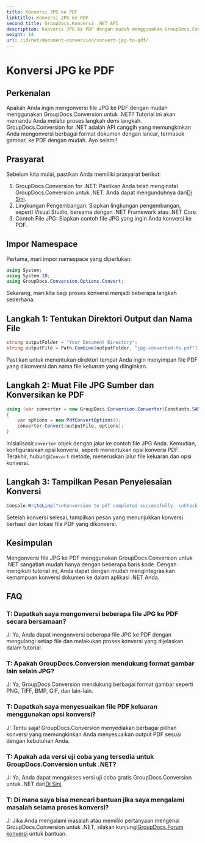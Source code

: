 ```yaml
---
title: Konversi JPG ke PDF
linktitle: Konversi JPG ke PDF
second_title: GroupDocs.Konversi .NET API
description: Konversi JPG ke PDF dengan mudah menggunakan GroupDocs.Conversion untuk .NET. Ikuti tutorial langkah demi langkah ini untuk konversi dokumen yang lancar.
weight: 14
url: /id/net/document-conversion/convert-jpg-to-pdf/
---
```


# Konversi JPG ke PDF

## Perkenalan

Apakah Anda ingin mengonversi file JPG ke PDF dengan mudah menggunakan GroupDocs.Conversion untuk .NET? Tutorial ini akan memandu Anda melalui proses langkah demi langkah. GroupDocs.Conversion for .NET adalah API canggih yang memungkinkan Anda mengonversi berbagai format dokumen dengan lancar, termasuk gambar, ke PDF dengan mudah. Ayo selami!

## Prasyarat

Sebelum kita mulai, pastikan Anda memiliki prasyarat berikut:

1.  GroupDocs.Conversion for .NET: Pastikan Anda telah menginstal GroupDocs.Conversion untuk .NET. Anda dapat mengunduhnya dari[Di Sini](https://releases.groupdocs.com/conversion/net/).
2. Lingkungan Pengembangan: Siapkan lingkungan pengembangan, seperti Visual Studio, bersama dengan .NET Framework atau .NET Core.
3. Contoh File JPG: Siapkan contoh file JPG yang ingin Anda konversi ke PDF.

## Impor Namespace

Pertama, mari impor namespace yang diperlukan:

```csharp
using System;
using System.IO;
using GroupDocs.Conversion.Options.Convert;
```

Sekarang, mari kita bagi proses konversi menjadi beberapa langkah sederhana:

## Langkah 1: Tentukan Direktori Output dan Nama File

```csharp
string outputFolder = "Your Document Directory";
string outputFile = Path.Combine(outputFolder, "jpg-converted-to.pdf");
```

Pastikan untuk menentukan direktori tempat Anda ingin menyimpan file PDF yang dikonversi dan nama file keluaran yang diinginkan.

## Langkah 2: Muat File JPG Sumber dan Konversikan ke PDF

```csharp
using (var converter = new GroupDocs.Conversion.Converter(Constants.SAMPLE_JPG))
{
    var options = new PdfConvertOptions();
    converter.Convert(outputFile, options);
}
```

 Inisialisasi`Converter` objek dengan jalur ke contoh file JPG Anda. Kemudian, konfigurasikan opsi konversi, seperti menentukan opsi konversi PDF. Terakhir, hubungi`Convert` metode, meneruskan jalur file keluaran dan opsi konversi.

## Langkah 3: Tampilkan Pesan Penyelesaian Konversi

```csharp
Console.WriteLine("\nConversion to pdf completed successfully. \nCheck output in {0}", outputFolder);
```

Setelah konversi selesai, tampilkan pesan yang menunjukkan konversi berhasil dan lokasi file PDF yang dikonversi.

## Kesimpulan

Mengonversi file JPG ke PDF menggunakan GroupDocs.Conversion untuk .NET sangatlah mudah hanya dengan beberapa baris kode. Dengan mengikuti tutorial ini, Anda dapat dengan mudah mengintegrasikan kemampuan konversi dokumen ke dalam aplikasi .NET Anda.

## FAQ

### T: Dapatkah saya mengonversi beberapa file JPG ke PDF secara bersamaan?

J: Ya, Anda dapat mengonversi beberapa file JPG ke PDF dengan mengulangi setiap file dan melakukan proses konversi yang dijelaskan dalam tutorial.

### T: Apakah GroupDocs.Conversion mendukung format gambar lain selain JPG?

J: Ya, GroupDocs.Conversion mendukung berbagai format gambar seperti PNG, TIFF, BMP, GIF, dan lain-lain.

### T: Dapatkah saya menyesuaikan file PDF keluaran menggunakan opsi konversi?

J: Tentu saja! GroupDocs.Conversion menyediakan berbagai pilihan konversi yang memungkinkan Anda menyesuaikan output PDF sesuai dengan kebutuhan Anda.

### T: Apakah ada versi uji coba yang tersedia untuk GroupDocs.Conversion untuk .NET?

J: Ya, Anda dapat mengakses versi uji coba gratis GroupDocs.Conversion untuk .NET dari[Di Sini](https://releases.groupdocs.com/).

### T: Di mana saya bisa mencari bantuan jika saya mengalami masalah selama proses konversi?

 J: Jika Anda mengalami masalah atau memiliki pertanyaan mengenai GroupDocs.Conversion untuk .NET, silakan kunjungi[GroupDocs.Forum konversi](https://forum.groupdocs.com/c/conversion/11) untuk bantuan.